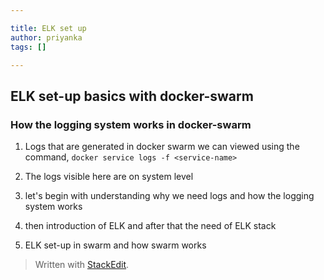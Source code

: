 ```yaml
---

title: ELK set up
author: priyanka
tags: []

---
```


## ELK set-up basics with docker-swarm

### How the logging system works in docker-swarm
1. Logs that are generated in docker swarm we can viewed using the command,
`docker service logs -f <service-name>`
1. The logs visible here are on system level

3. let's begin with understanding why we need logs and how the logging system works
4. then introduction of ELK and after that the need of ELK stack
5. ELK set-up in swarm and how swarm works
> Written with [StackEdit](https://stackedit.io/).
<!--stackedit_data:
eyJoaXN0b3J5IjpbLTEwMDIwMzIyODEsMzU1MjA2ODA0LDExMz
k5MDEyNTEsMTk4NjM3ODU2OSwyMDY3NTY0MzMwXX0=
-->